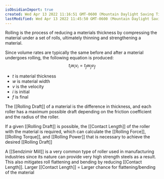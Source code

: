 ```yaml
---
isObsidianImport: true
created: Wed Apr 13 2022 11:16:51 GMT-0600 (Mountain Daylight Saving Time)
lastModified: Wed Apr 13 2022 11:45:50 GMT-0600 (Mountain Daylight Saving Time)
---
```

Rolling is the process of reducing a materials thickness by compressing the material under a set of rolls, ultimately thinning and strengthening a material.

Since volume rates are typically the same before and after a material undergoes rolling, the following equation is produced:
$$t_iw_iv_i=t_fw_fv_f$$
- $t$ is material thickness
- $w$ is material width
- $v$ is the velocity
- $i$ is initial
- $f$ is final

The [[Rolling Draft]] of a material is the difference in thickness, and each roller has a maximum possible draft depending on the friction coefficient and the radius of the roller.

If a given [[Rolling Draft]] is possible, the [[Contact Length]] of the roller with the material is required, which can calculate the [[Rolling Force]], [[Rolling Torque]], and [[Rolling Power]] that is necessary to achieve the desired [[Rolling Draft]]

A [[Sendzimir Mill]] is a very common type of roller used in manufacturing industries since its nature can provide very high strength steels as a result. This also mitigates roll flattening and bending by reducing [[Contact Length]].
Larger [[Contact Length]] = Larger chance for flattening/bending of the material
